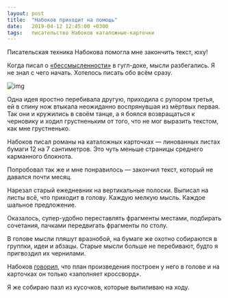 ```yaml
---
layout: post
title:  "Набоков приходит на помощь"
date:   2019-04-12 12:45:00 +0300
tags:   писательство Набоков каталожные-карточки
---
```


Писательская техника Набокова помогла мне закончить текст, юху! 

Когда писал о [«бессмысленности»]({{site.url}}/void-of-meaning) в гугл-доке, мысли разбегались. Я не знал с чего начать. Хотелось писать обо всём сразу. 

![img](https://pp.userapi.com/c848636/v848636008/1728d9/CGF_U4J5MSs.jpg)

<!--excerpt-->

Одна идея яростно перебивала другую, приходила с рупором третья, ей в спину нож втыкала неожиданно воспрянувшая из мёртвых первая. Так они и кружились в своём танце, а я боялся возвращаться к черновику и ходил грустненьким от того, что не мог выразить текстом, как мне грустненько. 

Набоков писал романы на каталожных карточках — линованных листах бумаги 12 на 7 сантиметров. Это чуть меньше страницы среднего карманного блокнота. 

Попробовал так же и мне понравилось — закончил текст, который не давался почти месяц. 

Нарезал старый ежедневник на вертикальные полоски. Выписал на листы всё, что приходит в голову. Каждую мелкую мысль. Каждое шальное предложение. 

Оказалось, супер-удобно переставлять фрагменты местами, подбирать сочетания, пачками передвигать фрагменты по столу. 

В голове мысли пляшут вразнобой, на бумаге же охотно собираются в группки, идеи и абзацы. Старые мысли больше не перебивают, будто я пригвоздил их чернилами. 

Набоков [говорил](http://www.openculture.com/2014/02/the-notecards-on-which-vladimir-nabokov-wrote-lolita.html), что план произведения построен у него в голове и на карточках он только «заполняет кроссворд». 

Я же собираю пазл из кусочков, которые выпиливаю на ходу. 